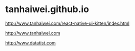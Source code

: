 # tanhaiwei.github.io

http://www.tanhaiwei.com/react-native-ui-kitten/index.html

http://www.tanhaiwei.com

http://www.datatist.com


